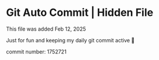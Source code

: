 # Git Auto Commit | Hidden File

This file was added Feb 12, 2025

Just for fun and keeping my daily git commit active 🤪

commit number: 1752721
